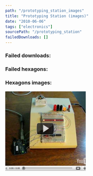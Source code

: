 ```yaml
---
path: "/prototyping_station_images"
title: "Prototyping Station (images)"
date: "2010-06-06"
tags: ["electronics"]
sourcePath: "/prototyping_station"
failedDownloads: []
---
```


### Failed downloads:

### Failed hexagons:

### Hexagons images:

![protostation.png_hexagon.png](protostation.png_hexagon.png)
